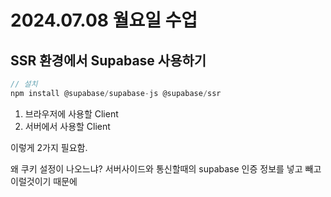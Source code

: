 # 2024.07.08 월요일 수업

## SSR 환경에서 Supabase 사용하기

```typescript
// 설치
npm install @supabase/supabase-js @supabase/ssr
```

1. 브라우저에 사용할 Client
2. 서버에서 사용할 Client

이렇게 2가지 필요함.

왜 쿠키 설정이 나오느냐?
서버사이드와 통신할때의 supabase 인증 정보를 넣고 빼고 이럴것이기 때문에
